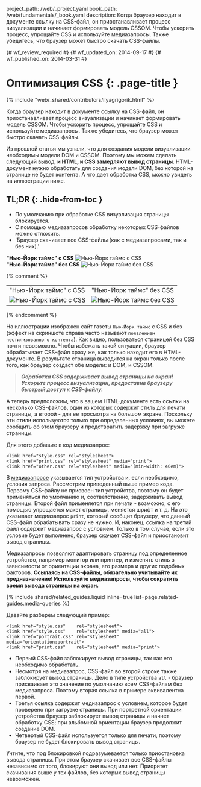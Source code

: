 project_path: /web/_project.yaml
book_path: /web/fundamentals/_book.yaml
description: Когда браузер находит в документе ссылку на CSS-файл, он приостанавливает процесс визуализации и начинает формировать модель CSSOM. Чтобы ускорить процесс, упрощайте CSS и используйте медиазапросы. Также убедитесь, что браузер может быстро скачать CSS-файлы.

{# wf_review_required #}
{# wf_updated_on: 2014-09-17 #}
{# wf_published_on: 2014-03-31 #}

# Оптимизация CSS {: .page-title }

{% include "web/_shared/contributors/ilyagrigorik.html" %}


Когда браузер находит в документе ссылку на CSS-файл, он приостанавливает процесс визуализации и начинает формировать модель CSSOM. Чтобы ускорить процесс, упрощайте CSS и используйте медиазапросы. Также убедитесь, что браузер может быстро скачать CSS-файлы.



Из прошлой статьи мы узнали, что для создания модели визуализации необходимы модели DOM и CSSOM. Поэтому мы можем сделать следующий вывод: **и HTML, и CSS замедляют вывод страницы**. HTML-документ нужно обработать для создания модели DOM, без которой на странице не будет контента. А что дает обработка CSS, можно увидеть на иллюстрации ниже.

## TL;DR {: .hide-from-toc }
- По умолчанию при обработке CSS визуализация страницы блокируется.
- С помощью медиазапросов обработку некоторых CSS-файлов можно отложить.
- 'Браузер скачивает все CSS-файлы (как с медиазапросами, так и без них).'


<div class="mdl-grid">
  <div class="mdl-cell mdl-cell--6--col">
    <b>"Нью-Йорк таймс" с CSS</b>
    <img class="center" src="images/nytimes-css-device.png" alt="Нью-Йорк таймс с CSS">

  </div>

  <div class="mdl-cell mdl-cell--6--col">
    <b>"Нью-Йорк таймс" без CSS</b>
    <img src="images/nytimes-nocss-device.png" alt="Нью-Йорк таймс без CSS">

  </div>
</div>

{% comment %}
<table>
<tr>
<td>"Нью-Йорк таймс" с CSS</td>
<td>"Нью-Йорк таймс" без CSS</td>
</tr>
<tr>
<td><img src="images/nytimes-css-device.png" alt="Нью-Йорк таймс с CSS" class="center"></td>
<td><img src="images/nytimes-nocss-device.png" alt="Нью-Йорк таймс без CSS" class="center"></td>
</tr>
</table>
{% endcomment %}

На иллюстрации изображен сайт газеты `Нью-Йорк таймс` с CSS и без (эффект на скриншоте справа часто называют `появлением нестилизованного контента`). Как видно, пользоваться страницей без CSS почти невозможно. Чтобы избежать такой ситуации, браузер обрабатывает CSS-файл сразу же, как только находит его в HTML-документе. В результате страница выводится на экран только после того, как браузер создаст обе модели: и DOM, и CSSOM. 

> **_Обработка CSS задерживает вывод страницы на экран! Ускорьте процесс визуализации, предоставив браузеру быстрый доступ к CSS-файлу._**

А теперь предположим, что в вашем HTML-документе есть ссылки на несколько CSS-файлов, один из которых содержит стиль для печати страницы, а второй - для ее просмотра на большом экране. Поскольку эти стили используются только при определенных условиях, вы можете сообщить об этом браузеру и предотвратить задержку при загрузке страницы.

Для этого добавьте в код медиазапрос:


    <link href="style.css" rel="stylesheet">
    <link href="print.css" rel="stylesheet" media="print">
    <link href="other.css" rel="stylesheet" media="(min-width: 40em)">
    

В [медиазапросе]({{site.fundamentals}}/layouts/rwd-fundamentals/use-media-queries.html) указывается тип устройства и, если необходимо, условия запроса. Рассмотрим приведенный выше пример кода. Первому CSS-файлу не присвоен тип устройства, поэтому он будет применяться по умолчанию и, соответственно, задерживать вывод страницы. Второй файл применяется при печати - возможно, с его помощью упрощается макет страницы, меняется шрифт и т. д. На это указывает медиазапрос `print`, который сообщит браузеру, что данный CSS-файл обрабатывать сразу не нужно. И, наконец, ссылка на третий файл содержит медиазапрос с условием. Только в том случае, если это условие будет выполнено, браузер скачает CSS-файл и приостановит вывод страницы.

Медиазапросы позволяют адаптировать страницу под определенное устройство, например монитор или принтер, и изменять стиль в зависимости от ориентации экрана, его размера и других подобных факторов. **Ссылаясь на CSS-файлы, обязательно учитывайте их предназначение! Используйте медиазапросы, чтобы сократить время вывода страницы на экран.**

{% include shared/related_guides.liquid inline=true list=page.related-guides.media-queries %}

Давайте разберем следующий пример:


    <link href="style.css"    rel="stylesheet">
    <link href="style.css"    rel="stylesheet" media="all">
    <link href="portrait.css" rel="stylesheet" media="orientation:portrait">
    <link href="print.css"    rel="stylesheet" media="print">
    

* Первый CSS-файл заблокирует вывод страницы, так как его необходимо обработать.
* Несмотря на медиазапрос, CSS-файл во второй строке также заблокирует вывод страницы. Дело в типе устройства `all` - браузер присваивает это значение по умолчанию всем CSS-файлам без медиазапроса. Поэтому вторая ссылка в примере эквивалентна первой.
* Третья ссылка содержит медиазапрос с условием, которое будет проверено при загрузке страницы. При портретной ориентации устройства браузер заблокирует вывод страницы и начнет обработку CSS; при альбомной ориентации браузер продолжит создание DOM.
* Четвертый CSS-файл используется только для печати, поэтому браузер не будет блокировать вывод страницы.

Учтите, что под блокировкой подразумевается только приостановка вывода страницы. При этом браузер скачивает все CSS-файлы независимо от того, блокируют они вывод или нет. Приоритет скачивания выше у тех файлов, без которых вывод страницы невозможен.



